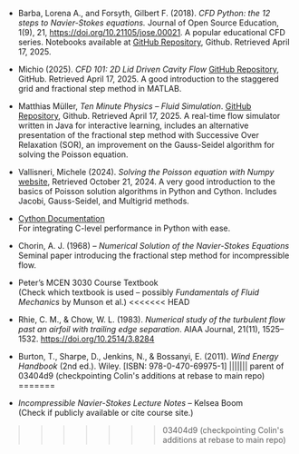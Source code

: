 

- Barba, Lorena A., and Forsyth, Gilbert F. (2018). *CFD Python: the 12 steps to Navier-Stokes equations.* Journal of Open Source Education, 1(9), 21, https://doi.org/10.21105/jose.00021. 
  A popular educational CFD series. Notebooks available at [GitHub Repository](https://github.com/barbagroup/CFDPython), Github. Retrieved April 17, 2025.

- Michio (2025). *CFD 101: 2D Lid Driven Cavity Flow* [GitHub Repository](https://github.com/mathworks/2D-Lid-Driven-Cavity-Flow-Incompressible-Navier-Stokes-Solver), GitHub. Retrieved April 17, 2025.
  A good introduction to the staggered grid and fractional step method in MATLAB.

- Matthias Müller, *Ten Minute Physics – Fluid Simulation*. [GitHub Repository](https://github.com/matthias-research/pages/blob/master/tenMinutePhysics/17-fluidSim.html), Github. Retrieved April 17, 2025.
  A real-time flow simulator written in Java for interactive learning, includes an alternative presentation of the fractional step method with Successive Over Relaxation (SOR), an improvement on the Gauss-Seidel algorithm for solving the Poisson equation.

- Vallisneri, Michele (2024). *Solving the Poisson equation with Numpy* [website](https://vallis.org/salon2/lecture2-script.html), Retrieved October 21, 2024.
  A very good introduction to the basics of Poisson solution algorithms in Python and Cython. Includes Jacobi, Gauss-Seidel, and Multigrid methods.

- [Cython Documentation](https://cython.org/)  
  For integrating C-level performance in Python with ease.

- Chorin, A. J. (1968) – *Numerical Solution of the Navier-Stokes Equations*  
  Seminal paper introducing the fractional step method for incompressible flow.

- Peter’s MCEN 3030 Course Textbook  
  (Check which textbook is used – possibly *Fundamentals of Fluid Mechanics* by Munson et al.)
<<<<<<< HEAD

- Rhie, C. M., & Chow, W. L. (1983). *Numerical study of the turbulent flow past an airfoil with trailing edge separation*. AIAA Journal, 21(11), 1525–1532. https://doi.org/10.2514/3.8284

- Burton, T., Sharpe, D., Jenkins, N., & Bossanyi, E. (2011). *Wind Energy Handbook* (2nd ed.). Wiley. [ISBN: 978-0-470-69975-1]
||||||| parent of 03404d9 (checkpointing Colin's additions at rebase to main repo)
=======

- *Incompressible Navier-Stokes Lecture Notes* – Kelsea Boom  
  (Check if publicly available or cite course site.)
>>>>>>> 03404d9 (checkpointing Colin's additions at rebase to main repo)
